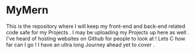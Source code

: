 # MyMern 
This is the repository where I will keep my front-end and back-end related code safe for my Projects . I may be uploading my Projects up here as well . 
I've heard of hosting websites on Github for people to look at ! Lets C how far can I go ! I have an ultra long Journey ahead yet to cover .
